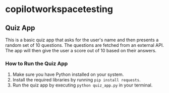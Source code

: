 # copilotworkspacetesting

## Quiz App

This is a basic quiz app that asks for the user's name and then presents a random set of 10 questions. The questions are fetched from an external API. The app will then give the user a score out of 10 based on their answers.

### How to Run the Quiz App

1. Make sure you have Python installed on your system.
2. Install the required libraries by running `pip install requests`.
3. Run the quiz app by executing `python quiz_app.py` in your terminal.

